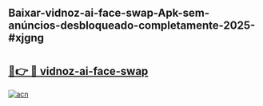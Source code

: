 ## Baixar-vidnoz-ai-face-swap-Apk-sem-anúncios-desbloqueado-completamente-2025-#xjgng

# <h2><a href="https://ainizakaria.my?title=vidnoz-ai-face-swap&ref=20M">🔗👉 🔴 vidnoz-ai-face-swap</a></h2>

[![acn](https://github.com/user-attachments/assets/0f9c940e-d8b0-45ae-aac7-cd30a18b3e1c)](https://ainizakaria.my?title=vidnoz-ai-face-swap&ref=20M)

